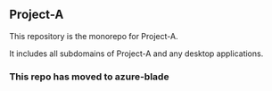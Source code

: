 ## Project-A
This repository is the monorepo for Project-A.

It includes all subdomains of Project-A and any desktop applications.

### This repo has moved to azure-blade
